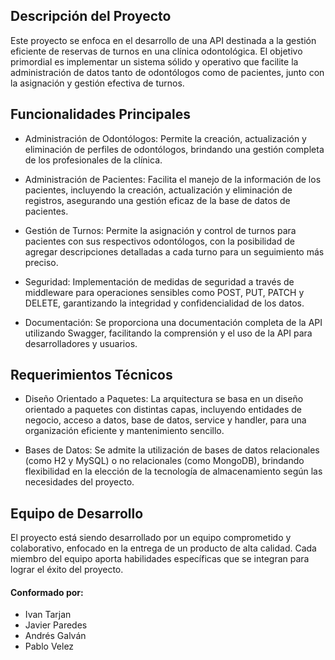 ## Descripción del Proyecto

Este proyecto se enfoca en el desarrollo de una API destinada a la gestión eficiente de reservas de turnos en una clínica odontológica. El objetivo primordial es implementar un sistema sólido y operativo que facilite la administración de datos tanto de odontólogos como de pacientes, junto con la asignación y gestión efectiva de turnos.

## Funcionalidades Principales

- Administración de Odontólogos: Permite la creación, actualización y eliminación de perfiles de odontólogos, brindando una gestión completa de los profesionales de la clínica.

- Administración de Pacientes: Facilita el manejo de la información de los pacientes, incluyendo la creación, actualización y eliminación de registros, asegurando una gestión eficaz de la base de datos de pacientes.

- Gestión de Turnos: Permite la asignación y control de turnos para pacientes con sus respectivos odontólogos, con la posibilidad de agregar descripciones detalladas a cada turno para un seguimiento más preciso.

- Seguridad: Implementación de medidas de seguridad a través de middleware para operaciones sensibles como POST, PUT, PATCH y DELETE, garantizando la integridad y confidencialidad de los datos.

- Documentación: Se proporciona una documentación completa de la API utilizando Swagger, facilitando la comprensión y el uso de la API para desarrolladores y usuarios.

## Requerimientos Técnicos

- Diseño Orientado a Paquetes: La arquitectura se basa en un diseño orientado a paquetes con distintas capas, incluyendo entidades de negocio, acceso a datos, base de datos, service y handler, para una organización eficiente y mantenimiento sencillo.

- Bases de Datos: Se admite la utilización de bases de datos relacionales (como H2 y MySQL) o no relacionales (como MongoDB), brindando flexibilidad en la elección de la tecnología de almacenamiento según las necesidades del proyecto.

## Equipo de Desarrollo

El proyecto está siendo desarrollado por un equipo comprometido y colaborativo, enfocado en la entrega de un producto de alta calidad. Cada miembro del equipo aporta habilidades específicas que se integran para lograr el éxito del proyecto.

#### Conformado por:
- Ivan Tarjan
- Javier Paredes
- Andrés Galván
- Pablo Velez
